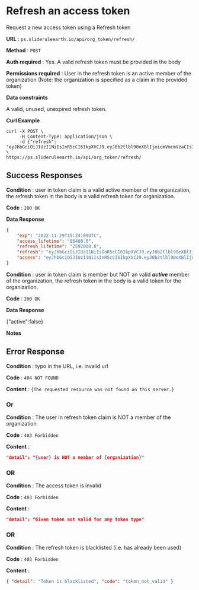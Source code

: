 # Refresh an access token 

Request a new access token using a Refresh token

**URL** : `ps.slideruleearth.io/api/org_token/refresh/`

**Method** : `POST`

**Auth required** : Yes. A valid refresh token must be provided in the body

**Permissions required** : User in the refresh token is an active member of the organization (Note: the organization is specified as a claim in the provided token)

**Data constraints**

A valid, unused, unexpired refresh token.

**Curl Example**

```
curl -X POST \
     -H Content-Type: application/json \
     -d {"refresh": "eyJhbGciOiJIUzI1NiIsInR5cCI6IkpXVCJ9.eyJ0b2tlbl90eXBlIjoicmVmcmVzaCIsImV4cCI6MTY3MDA3MzEyNSwiaWF0IjoxNjY3NDgxMTI112345678901234567890MzExZjE0M2VlODUyYjE4YWEyOWRkMzg3MCIsIm9yZ19uYW1lIjoiVW9mTURUZXN0IiwidXNlcl9uYW1lIjoiY2V1Z2FydGVibGFpciIsInVzZXJfaWQiOjN9.NW4mJUsm48oNK0iRqojNEiC0fyqm3GANAjcii3T41pE"} \
https://ps.slideruleearth.io/api/org_token/refresh/ 
```

## Success Responses

**Condition** : user in token claim is a valid active member of the organization, the refresh token in the body  is a valid refresh token for organization. 

**Code** : `200 OK`

**Data Response**

```json 
{
    "exp": "2022-11-29T15:24:09UTC",
    "access_lifetime": "86400.0",
    "refresh_lifetime": "2592000.0",
    "refresh": "eyJhbGciOiJIUzI1NiIsInR5cCI6IkpXVCJ9.eyJ0b2tlbl90eXBlIjoicmVmcmVzaCIsImV4cCI6MTY3MjI0MTA0OSwiaWF0IjoxNjY5NjQ5MDQ5LCJqdG123456789012345678901234567890ZTIwZTIyM2Q0OGZmMyIsIm9yZ19uYW1lIjoiVW9mTURUZXN0IiwidXNlcl9uYW1lIjoiY2V1Z2FydGVibGFpciIsInVzZXJfaWQiOjN9.hqbI18P8alQ1v2s0qun1NxOlou3QG0Ggd4vPmAotaZc",
    "access": "eyJhbGciOiJIUzI1NiIsInR5cCI6IkpXVCJ9.eyJ0b2tlbl90eXBlIjoiYWNjZXNzIiwiZXhwIjoxNjY5NzM1NDQ5LCJpYXQiOjE2Njk2NDkwNDksImp0aSI6IjJmODcwYjlkM2E4ZjQyNWE4ZjgxNzI2YTQ3YWUxN2Q0Iiwib3JnX25hbWUiOiJVb2ZNRFRlc3QiLCJ1c2VyX25hbWUiOiJjZXVnYXJ0ZWJsYWlyIiwidXNlcl9pZCI6M30.NX396fsa-FotYMctDVe0CSVRDs17Q5lVuoBPCWPkRhM"
}
```

**Condition** : user in token claim is member but NOT an valid ***active*** member of the organization, the refresh token in the body is a valid token for the organization. 

**Code** : `200 OK`

**Data Response**

{"active":false}

**Notes**


## Error Response

**Condition** : typo in the URL, i.e. invalid url

**Code** : `404 NOT FOUND`

**Content** : `{The requested resource was not found on this server.}`

 ### Or

 **Condition** : The user in refresh token claim is NOT a member of the organization

**Code** : `403 Forbidden`

 **Content** : 
 ```json
 "detail": "{user} is NOT a member of {organization}"
 ```
### OR
**Condition** : The access token is invalid

**Code** : `403 Forbidden`

 **Content** : 
 ```json
 "detail": "Given token not valid for any token type"
 ```

### OR

**Condition** : The refresh token is blacklisted (i.e. has already been used)

**Code** : `403 Forbidden`

 **Content** : 
 ```json
 { "detail": "Token is blacklisted", "code": "token_not_valid" }
 ```